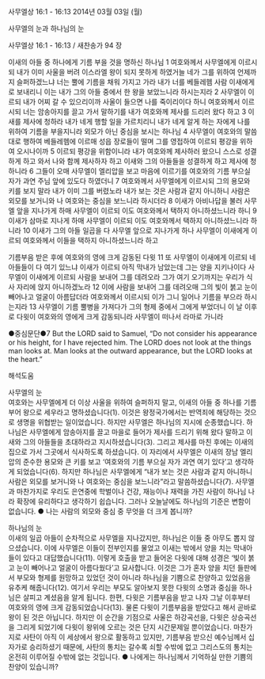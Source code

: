 사무엘상 16:1 - 16:13 
2014년 03월 03일 (월)

사무엘의 눈과 하나님의 눈



사무엘상 16:1 - 16:13 / 새찬송가 94 장


이새의 아들 중 하나에게 기름 부을 것을 명하신 하나님
1 여호와께서 사무엘에게 이르시되 내가 이미 사울을 버려 이스라엘 왕이 되지 못하게 하였거늘 네가 그를 위하여 언제까지 슬퍼하겠느냐 너는 뿔에 기름을 채워 가지고 가라 내가 너를 베들레헴 사람 이새에게로 보내리니 이는 내가 그의 아들 중에서 한 왕을 보았느니라 하시는지라  2 사무엘이 이르되 내가 어찌 갈 수 있으리이까 사울이 들으면 나를 죽이리이다 하니 여호와께서 이르시되 너는 암송아지를 끌고 가서 말하기를 내가 여호와께 제사를 드리러 왔다 하고 3 이새를 제사에 청하라 내가 네게 행할 일을 가르치리니 내가 네게 알게 하는 자에게 나를 위하여 기름을 부을지니라
외모가 아닌 중심을 보시는 하나님
4 사무엘이 여호와의 말씀대로 행하여 베들레헴에 이르매 성읍 장로들이 떨며 그를 영접하여 이르되 평강을 위하여 오시나이까 5 이르되 평강을 위함이니라 내가 여호와께 제사하러 왔으니 스스로 성결하게 하고 와서 나와 함께 제사하자 하고 이새와 그의 아들들을 성결하게 하고 제사에 청하니라 6 그들이 오매 사무엘이 엘리압을 보고 마음에 이르기를 여호와의 기름 부으실 자가 과연 주님 앞에 있도다 하였더니 7 여호와께서 사무엘에게 이르시되 그의 용모와 키를 보지 말라 내가 이미 그를 버렸노라 내가 보는 것은 사람과 같지 아니하니 사람은 외모를 보거니와 나 여호와는 중심을 보느니라 하시더라 8 이새가 아비나답을 불러 사무엘 앞을 지나가게 하매 사무엘이 이르되 이도 여호와께서 택하지 아니하셨느니라 하니 9 이새가 삼마로 지나게 하매 사무엘이 이르되 이도 여호와께서 택하지 아니하셨느니라 하니라 10 이새가 그의 아들 일곱을 다 사무엘 앞으로 지나가게 하나 사무엘이 이새에게 이르되 여호와께서 이들을 택하지 아니하셨느니라 하고

기름부음 받은 후에 여호와의 영에 크게 감동된 다윗
11 또 사무엘이 이새에게 이르되 네 아들들이 다 여기 있느냐 이새가 이르되 아직 막내가 남았는데 그는 양을 지키나이다 사무엘이 이새에게 이르되 사람을 보내어 그를 데려오라 그가 여기 오기까지는 우리가 식사 자리에 앉지 아니하겠노라 12 이에 사람을 보내어 그를 데려오매 그의 빛이 붉고 눈이 빼어나고 얼굴이 아름답더라 여호와께서 이르시되 이가 그니 일어나 기름을 부으라 하시는지라 13 사무엘이 기름 뿔병을 가져다가 그의 형제 중에서 그에게 부었더니 이 날 이후로 다윗이 여호와의 영에게 크게 감동되니라 사무엘이 떠나서 라마로 가니라



●중심문단●7 But the LORD said to Samuel, “Do not consider his appearance or his height, for I have rejected him. The LORD does not look at the things man looks at. Man looks at the outward appearance, but the LORD looks at the heart.”

해석도움





사무엘의 눈  
여호와는 사무엘에게 더 이상 사울을 위하여 슬퍼하지 말고, 이새의 아들 중 하나를 기름 부어 왕으로 세우라고 명하셨습니다(1). 이것은 왕정국가에서는 반역죄에 해당하는 것으로 생명을 위협받는 일이었습니다. 하지만 사무엘은 하나님의 지시에 순종했습니다. 하나님은 사무엘에게 암송아지를 끌고 마을로 들어가 제사를 드리기 위해 왔다 말하고 이새와 그의 아들들을 초대하라고 지시하셨습니다(3). 그리고 제사를 마친 후에는 이새의 집으로 가서 그곳에서 식사하도록 하셨습니다. 이 자리에서 사무엘은 이새의 장남 엘리압의 준수한 용모와 큰 키를 보고 ‘여호와의 기름 부으실 자가 과연 여기 있다’고 생각하게 되었습니다(6). 하지만 하나님은 사무엘에게 “내가 보는 것은 사람과 같지 아니하니 사람은 외모를 보거니와 나 여호와는 중심을 보느니라”라고 말씀하셨습니다(7). 사무엘과 마찬가지로 우리도 은연중에 학벌이나 건강, 재능이나 재력을 가진 사람이 하나님 나라 확장에 유리하다고 생각하기 쉽습니다. 그러나 오늘날에도 하나님의 기준은 변함이 없습니다. 
● 나는 사람의 외모와 중심 중 무엇을 더 크게 봅니까?   

하나님의 눈  
이새의 일곱 아들이 순차적으로 사무엘을 지나갔지만, 하나님은 이들 중 아무도 뽑지 않으셨습니다. 이에 사무엘은 이들이 전부인지를 물었고 이새는 밖에서 양을 치는 막내아들이 있다고 대답했습니다(11). 이렇게 호출을 받고 들어온 다윗에 대해 성경은 ‘빛이 붉고 눈이 빼어나고 얼굴이 아름다웠다’고 묘사합니다. 이것은 그가 혼자 양을 치던 들판에서 부모와 형제를 원망하고 있었던 것이 아니라 하나님을 기쁨으로 찬양하고 있었음을 유추케 해줍니다(12). 여기서 우리는 부모도 알아보지 못한 다윗의 소명과 중심을 하나님은 살피고 계셨음을 알게 됩니다. 한편, 다윗은 기름부음을 받고 나자 그날 이후부터 여호와의 영에 크게 감동되었습니다(13). 물론 다윗이 기름부음을 받았다고 해서 곧바로 왕이 된 것은 아닙니다. 하지만 이 순간을 기점으로 사울은 하강곡선을, 다윗은 상승곡선을 그리게 되었기에 다윗이 왕위에 오르는 것은 단지 시간문제일 뿐이었습니다. 마찬가지로 사탄이 아직 이 세상에서 왕으로 활동하고 있지만, 기름부음 받으신 예수님께서 십자가로 승리하셨기 때문에, 사탄의 통치는 갈수록 쇠할 수밖에 없고 그리스도의 통치는 온전히 이루어질 수밖에 없는 것입니다. 
● 나에게는 하나님께서 기억하실 만한 기쁨의 찬양이 있습니까?